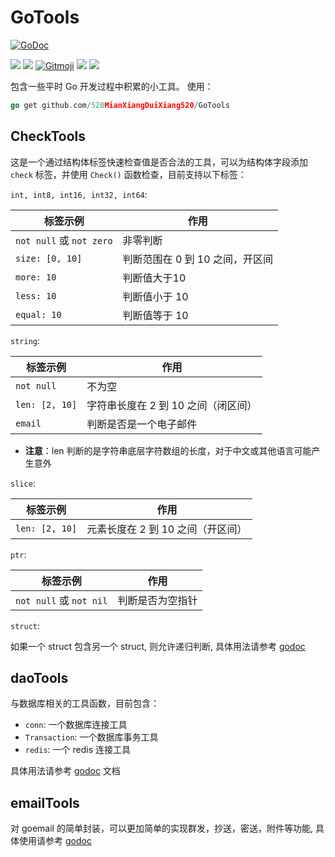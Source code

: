 # GoTools

[![GoDoc](https://camo.githubusercontent.com/ba58c24fb3ac922ec74e491d3ff57ebac895cf2deada3bf1c9eebda4b25d93da/68747470733a2f2f676f646f632e6f72672f6769746875622e636f6d2f67616d6d617a65726f2f776f726b6572706f6f6c3f7374617475732e737667)](https://pkg.go.dev/github.com/520MianXiangDuiXiang520/GoTools)

<a title="GPL" target="_blank" href="https://github.com/520MianXiangDuiXiang520/GoTools/blob/master/LICENSE"><img src="https://img.shields.io/badge/license-MIT-red.svg?style=flat-square"></a>
<a title="Last Commit" target="_blank" href="https://github.com/520MianXiangDuiXiang520/JuneGoBlog/commits/master"><img src="https://img.shields.io/github/last-commit/520MianXiangDuiXiang520/GoTools.svg?style=flat-square&color=FF9900"></a>
<a href="https://gitmoji.carloscuesta.me">
<img src="https://img.shields.io/badge/gitmoji-%20😜%20😍-FFDD67.svg?style=flat-square" alt="Gitmoji"></a>
<a href="https://goreportcard.com/badge/github.com/520MianXiangDuiXiang520/GoTools"> <img src="https://goreportcard.com/badge/github.com/520MianXiangDuiXiang520/GoTools" /></a>
<a href="https://codeclimate.com/github/520MianXiangDuiXiang520/GoTools/maintainability"><img src="https://api.codeclimate.com/v1/badges/ed575aea812a025dfcc9/maintainability" /></a>

包含一些平时 Go 开发过程中积累的小工具。
使用：

```go
go get github.com/520MianXiangDuiXiang520/GoTools
```

## CheckTools

这是一个通过结构体标签快速检查值是否合法的工具，可以为结构体字段添加 `check` 标签，并使用 `Check()` 函数检查，目前支持以下标签：

`int, int8, int16, int32, int64`:

| 标签示例                 | 作用                            |
| ------------------------ | ------------------------------- |
| `not null` 或 `not zero` | 非零判断                        |
| `size: [0, 10]`          | 判断范围在 0 到 10 之间，开区间 |
| `more: 10`               | 判断值大于10                    |
| `less: 10`               | 判断值小于 10                   |
| `equal: 10`              | 判断值等于 10                   |

`string`:

| 标签示例       | 作用                                |
| -------------- | ----------------------------------- |
| `not null`     | 不为空                              |
| `len: [2, 10]` | 字符串长度在 2 到 10 之间（闭区间） |
| `email`        | 判断是否是一个电子邮件              |

* **注意**：len 判断的是字符串底层字符数组的长度，对于中文或其他语言可能产生意外

`slice`:

| 标签示例       | 作用                              |
| -------------- | --------------------------------- |
| `len: [2, 10]` | 元素长度在 2 到 10 之间（开区间） |

`ptr`:

| 标签示例                | 作用             |
| ----------------------- | ---------------- |
| `not null` 或 `not nil` | 判断是否为空指针 |

`struct`:

如果一个 struct 包含另一个 struct, 则允许递归判断, 具体用法请参考 [godoc](https://pkg.go.dev/github.com/520MianXiangDuiXiang520/GoTools/check_tools)

## daoTools

与数据库相关的工具函数，目前包含：

* `conn`: 一个数据库连接工具
* `Transaction`: 一个数据库事务工具
* `redis`: 一个 redis 连接工具

具体用法请参考 [godoc](https://pkg.go.dev/github.com/520MianXiangDuiXiang520/GoTools/gin_tools/dao_tools) 文档

## emailTools

对 goemail 的简单封装，可以更加简单的实现群发，抄送，密送，附件等功能, 具体使用请参考 [godoc](https://pkg.go.dev/github.com/520MianXiangDuiXiang520/GoTools/email_tools)

